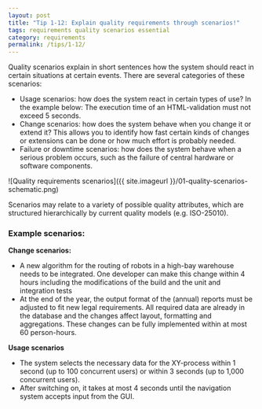 ```yaml
---
layout: post
title: "Tip 1-12: Explain quality requirements through scenarios!"
tags: requirements quality scenarios essential 
category: requirements
permalink: /tips/1-12/
---
```


Quality scenarios explain in short sentences how the system should react in certain
situations at certain events. There are several categories of these scenarios:

* Usage scenarios: how does the system react in certain types of use? In the example below: The execution time of an HTML-validation must not exceed 5 seconds.
* Change scenarios: how does the system behave when you change it or extend it? This allows you to identify how fast certain kinds of changes or extensions can be done or how much effort is probably needed.
* Failure or downtime scenarios: how does the system behave when a serious problem occurs, such as the failure of central hardware or software components.

![Quality requirements scenarios]({{ site.imageurl }}/01-quality-scenarios-schematic.png)

Scenarios may relate to a variety of possible quality attributes, which are
structured hierarchically by current quality models (e.g. ISO-25010).

### Example scenarios:

**Change scenarios:**

* A new algorithm for the routing of robots in a high-bay warehouse needs to be integrated. One developer can make this change within 4 hours including the modifications of the build and the unit and integration tests
* At the end of the year, the output format of the (annual) reports must be adjusted to fit new legal requirements. All required data are already in the database and the changes affect layout, formatting and aggregations. These changes can be fully implemented within at most 60 person-hours.

**Usage scenarios**

* The system selects the necessary data for the XY-process within 1 second (up to 100 concurrent users) or within 3 seconds (up to 1,000 concurrent users).
* After switching on, it takes at most 4 seconds until the navigation system accepts input from the GUI.

